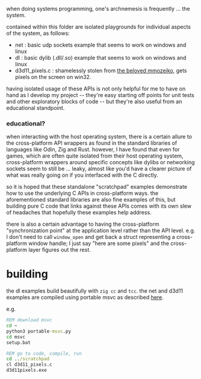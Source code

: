 when doing systems programming, one's archnemesis is frequently ... the system.

contained within this folder are isolated playgrounds for individual aspects of the system, as follows:

- net : basic udp sockets example that seems to work on windows and linux
- dl : basic dylib (.dll/.so) example that seems to work on windows and linux
- d3d11_pixels.c : shamelessly stolen from [the beloved mmozeiko](gists.github.com/mmozeiko), gets pixels on the screen on win32.

having isolated usage of these APIs is not only helpful for me to have on hand as I develop my project -- they're easy starting off points for unit tests and other exploratory blocks of code -- but they're also useful from an educational standpoint. 

### educational?
when interacting with the host operating system, there is a certain allure to the cross-platform API wrappers as found in the standard libraries of languages like Odin, Zig and Rust. however, I have found that even for games, which are often quite isolated from their host operating system, cross-platform wrappers around specific concepts like dylibs or networking sockets seem to still be ... leaky, almost like you'd have a clearer picture of what was really going on if you interfaced with the C directly.

so it is hoped that these standalone "scratchpad" examples demonstrate how to use the underlying C APIs in cross-platform ways. the aforementioned standard libraries are also fine examples of this, but building pure C code that links against these APIs comes with its own slew of headaches that hopefully these examples help address.

there is also a certain advantage to having the cross-platform "synchronization point" at the application level rather than the API level. e.g. I don't need to call `window_open` and get back a struct representing a cross-platform window handle; I just say "here are some pixels" and the cross-platform layer figures out the rest.

# building
the dl examples build beautifully with `zig cc` and `tcc`. the net and d3d11 examples are compiled using portable msvc as described [here](https://gist.github.com/mmozeiko/7f3162ec2988e81e56d5c4e22cde9977).

e.g.
```bat
REM download msvc
cd ~
python3 portable-msvc.py
cd msvc
setup.bat

REM go to code, compile, run
cd ../scratchpad
cl d3d11_pixels.c
d3d11pixels.exe
```
